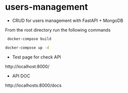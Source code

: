 # users-management


* CRUD for users management with FastAPI + MongoDB

From the root directory run the following commands

```bash
 docker-compose build
 ```
 
```bash
docker-compose up -d
```


- Test page for check API
  
http://localhost:8000/

- API DOC

http://localhosts:8000/docs